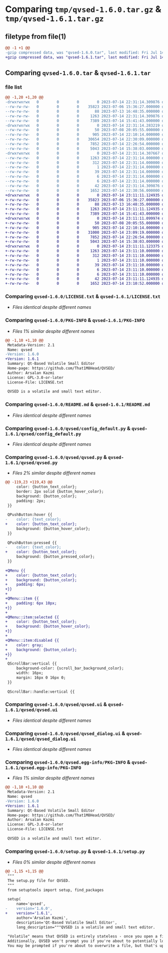 # Comparing `tmp/qvsed-1.6.0.tar.gz` & `tmp/qvsed-1.6.1.tar.gz`

## filetype from file(1)

```diff
@@ -1 +1 @@
-gzip compressed data, was "qvsed-1.6.0.tar", last modified: Fri Jul 14 22:31:14 2023, max compression
+gzip compressed data, was "qvsed-1.6.1.tar", last modified: Fri Jul 14 23:11:11 2023, max compression
```

## Comparing `qvsed-1.6.0.tar` & `qvsed-1.6.1.tar`

### file list

```diff
@@ -1,20 +1,20 @@
-drwxrwxrwx   0        0        0        0 2023-07-14 22:31:14.309876 qvsed-1.6.0/
--rw-rw-rw-   0        0        0    35823 2023-07-06 15:36:27.000000 qvsed-1.6.0/LICENSE.txt
--rw-rw-rw-   0        0        0       88 2023-07-13 16:48:35.000000 qvsed-1.6.0/MANIFEST.in
--rw-rw-rw-   0        0        0     1263 2023-07-14 22:31:14.309876 qvsed-1.6.0/PKG-INFO
--rw-rw-rw-   0        0        0     7389 2023-07-14 15:41:43.000000 qvsed-1.6.0/README.md
-drwxrwxrwx   0        0        0        0 2023-07-14 22:31:14.283219 qvsed-1.6.0/qvsed/
--rw-rw-rw-   0        0        0       50 2023-07-08 20:05:55.000000 qvsed-1.6.0/qvsed/__init__.py
--rw-rw-rw-   0        0        0      905 2023-07-14 22:10:14.000000 qvsed-1.6.0/qvsed/config_default.py
--rw-rw-rw-   0        0        0    30654 2023-07-14 22:30:09.000000 qvsed-1.6.0/qvsed/qvsed.py
--rw-rw-rw-   0        0        0     7852 2023-07-14 22:26:54.000000 qvsed-1.6.0/qvsed/qvsed.ui
--rw-rw-rw-   0        0        0     5043 2023-07-14 15:38:03.000000 qvsed-1.6.0/qvsed/qvsed_dialog.ui
-drwxrwxrwx   0        0        0        0 2023-07-14 22:31:14.307667 qvsed-1.6.0/qvsed.egg-info/
--rw-rw-rw-   0        0        0     1263 2023-07-14 22:31:14.000000 qvsed-1.6.0/qvsed.egg-info/PKG-INFO
--rw-rw-rw-   0        0        0      312 2023-07-14 22:31:14.000000 qvsed-1.6.0/qvsed.egg-info/SOURCES.txt
--rw-rw-rw-   0        0        0        1 2023-07-14 22:31:14.000000 qvsed-1.6.0/qvsed.egg-info/dependency_links.txt
--rw-rw-rw-   0        0        0       39 2023-07-14 22:31:14.000000 qvsed-1.6.0/qvsed.egg-info/entry_points.txt
--rw-rw-rw-   0        0        0        6 2023-07-14 22:31:14.000000 qvsed-1.6.0/qvsed.egg-info/requires.txt
--rw-rw-rw-   0        0        0        6 2023-07-14 22:31:14.000000 qvsed-1.6.0/qvsed.egg-info/top_level.txt
--rw-rw-rw-   0        0        0       42 2023-07-14 22:31:14.309876 qvsed-1.6.0/setup.cfg
--rw-rw-rw-   0        0        0     1652 2023-07-14 22:30:56.000000 qvsed-1.6.0/setup.py
+drwxrwxrwx   0        0        0        0 2023-07-14 23:11:11.124935 qvsed-1.6.1/
+-rw-rw-rw-   0        0        0    35823 2023-07-06 15:36:27.000000 qvsed-1.6.1/LICENSE.txt
+-rw-rw-rw-   0        0        0       88 2023-07-13 16:48:35.000000 qvsed-1.6.1/MANIFEST.in
+-rw-rw-rw-   0        0        0     1263 2023-07-14 23:11:11.124935 qvsed-1.6.1/PKG-INFO
+-rw-rw-rw-   0        0        0     7389 2023-07-14 15:41:43.000000 qvsed-1.6.1/README.md
+drwxrwxrwx   0        0        0        0 2023-07-14 23:11:11.099974 qvsed-1.6.1/qvsed/
+-rw-rw-rw-   0        0        0       50 2023-07-08 20:05:55.000000 qvsed-1.6.1/qvsed/__init__.py
+-rw-rw-rw-   0        0        0      905 2023-07-14 22:10:14.000000 qvsed-1.6.1/qvsed/config_default.py
+-rw-rw-rw-   0        0        0    31000 2023-07-14 23:09:19.000000 qvsed-1.6.1/qvsed/qvsed.py
+-rw-rw-rw-   0        0        0     7852 2023-07-14 22:26:54.000000 qvsed-1.6.1/qvsed/qvsed.ui
+-rw-rw-rw-   0        0        0     5043 2023-07-14 15:38:03.000000 qvsed-1.6.1/qvsed/qvsed_dialog.ui
+drwxrwxrwx   0        0        0        0 2023-07-14 23:11:11.123375 qvsed-1.6.1/qvsed.egg-info/
+-rw-rw-rw-   0        0        0     1263 2023-07-14 23:11:10.000000 qvsed-1.6.1/qvsed.egg-info/PKG-INFO
+-rw-rw-rw-   0        0        0      312 2023-07-14 23:11:10.000000 qvsed-1.6.1/qvsed.egg-info/SOURCES.txt
+-rw-rw-rw-   0        0        0        1 2023-07-14 23:11:10.000000 qvsed-1.6.1/qvsed.egg-info/dependency_links.txt
+-rw-rw-rw-   0        0        0       39 2023-07-14 23:11:10.000000 qvsed-1.6.1/qvsed.egg-info/entry_points.txt
+-rw-rw-rw-   0        0        0        6 2023-07-14 23:11:10.000000 qvsed-1.6.1/qvsed.egg-info/requires.txt
+-rw-rw-rw-   0        0        0        6 2023-07-14 23:11:10.000000 qvsed-1.6.1/qvsed.egg-info/top_level.txt
+-rw-rw-rw-   0        0        0       42 2023-07-14 23:11:11.124935 qvsed-1.6.1/setup.cfg
+-rw-rw-rw-   0        0        0     1652 2023-07-14 23:10:52.000000 qvsed-1.6.1/setup.py
```

### Comparing `qvsed-1.6.0/LICENSE.txt` & `qvsed-1.6.1/LICENSE.txt`

 * *Files identical despite different names*

### Comparing `qvsed-1.6.0/PKG-INFO` & `qvsed-1.6.1/PKG-INFO`

 * *Files 1% similar despite different names*

```diff
@@ -1,10 +1,10 @@
 Metadata-Version: 2.1
 Name: qvsed
-Version: 1.6.0
+Version: 1.6.1
 Summary: Qt-Based Volatile Small Editor
 Home-page: https://github.com/That1M8Head/QVSED/
 Author: Arsalan Kazmi
 License: GPL-3.0-or-later
 License-File: LICENSE.txt
 
 QVSED is a volatile and small text editor.
```

### Comparing `qvsed-1.6.0/README.md` & `qvsed-1.6.1/README.md`

 * *Files identical despite different names*

### Comparing `qvsed-1.6.0/qvsed/config_default.py` & `qvsed-1.6.1/qvsed/config_default.py`

 * *Files identical despite different names*

### Comparing `qvsed-1.6.0/qvsed/qvsed.py` & `qvsed-1.6.1/qvsed/qvsed.py`

 * *Files 2% similar despite different names*

```diff
@@ -119,23 +119,43 @@
     color: {button_text_color};
     border: 2px solid {button_hover_color};
     background: {button_color};
     padding: 2px;
 }}
 
 QPushButton:hover {{
-    color: {text_color};
+    color: {button_text_color};
     background: {button_hover_color};
 }}
 
 QPushButton:pressed {{
-    color: {text_color};
+    color: {button_text_color};
     background: {button_pressed_color};
 }}
 
+QMenu {{
+    color: {button_text_color};
+    background: {button_color};
+    padding: 6px;
+}}
+
+QMenu::item {{
+    padding: 6px 10px;
+}}
+
+QMenu::item:selected {{
+    color: {button_text_color};
+    background: {button_hover_color};
+}}
+
+QMenu::item:disabled {{
+    color: gray;
+    background: {button_color};
+}}
+
 QScrollBar:vertical {{
     background-color: {scroll_bar_background_color};
     width: 16px;
     margin: 16px 0 16px 0;
 }}
 
 QScrollBar::handle:vertical {{
```

### Comparing `qvsed-1.6.0/qvsed/qvsed.ui` & `qvsed-1.6.1/qvsed/qvsed.ui`

 * *Files identical despite different names*

### Comparing `qvsed-1.6.0/qvsed/qvsed_dialog.ui` & `qvsed-1.6.1/qvsed/qvsed_dialog.ui`

 * *Files identical despite different names*

### Comparing `qvsed-1.6.0/qvsed.egg-info/PKG-INFO` & `qvsed-1.6.1/qvsed.egg-info/PKG-INFO`

 * *Files 1% similar despite different names*

```diff
@@ -1,10 +1,10 @@
 Metadata-Version: 2.1
 Name: qvsed
-Version: 1.6.0
+Version: 1.6.1
 Summary: Qt-Based Volatile Small Editor
 Home-page: https://github.com/That1M8Head/QVSED/
 Author: Arsalan Kazmi
 License: GPL-3.0-or-later
 License-File: LICENSE.txt
 
 QVSED is a volatile and small text editor.
```

### Comparing `qvsed-1.6.0/setup.py` & `qvsed-1.6.1/setup.py`

 * *Files 0% similar despite different names*

```diff
@@ -1,15 +1,15 @@
 """
 The setup.py file for QVSED.
 """
 from setuptools import setup, find_packages
 
 setup(
     name='qvsed',
-    version='1.6.0',
+    version='1.6.1',
     author='Arsalan Kazmi',
     description='Qt-Based Volatile Small Editor',
     long_description="""QVSED is a volatile and small text editor.
 
 "Volatile" means that QVSED is entirely stateless - once you open a file, QVSED doesn't store any file paths or any other data other than the text contents of the file you loaded.
 Additionally, QVSED won't prompt you if you're about to potentially lose an unsaved file, since it doesn't know of any file metadata.
 You may be prompted if you're about to overwrite a file, but that's up to your OS, not QVSED.
```


